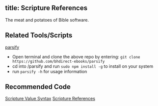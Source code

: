 title: Scripture References
---

The meat and potatoes of Bible software.

## Related Tools/Scripts

[parsify](https://github.com/bhdirect-ebooks/parsify)

* Open terminal and clone the above repo by entering: `git clone https://github.com/bhdirect-ebooks/parsify`
* cd into /parsify and run `sudo npm install -g` to install on your system
* run `parsify -h` for usage information

## Recommended Code

[Scripture Value Syntax](../code/data_types.html#Scripture-Value-Syntax-OSIS)
[Scripture References](../code/data_types.html#Scripture-References)
